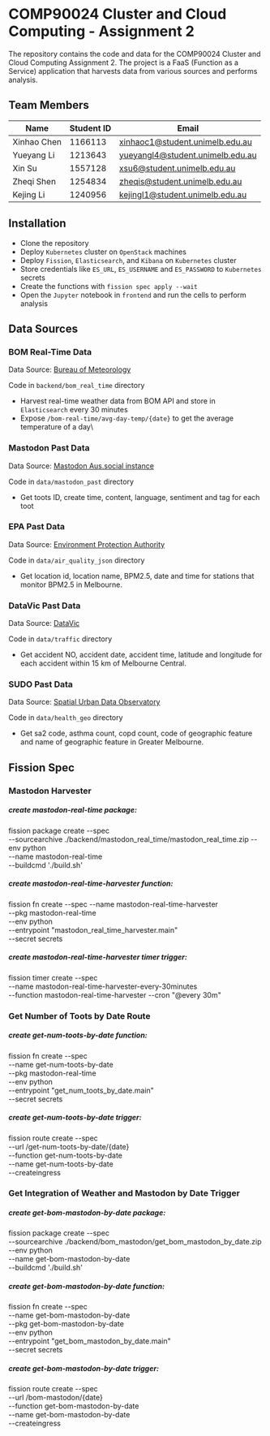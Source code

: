 # COMP90024 Cluster and Cloud Computing - Assignment 2

The repository contains the code and data for the COMP90024 Cluster and Cloud Computing Assignment 2. The project is a FaaS (Function as a Service) application that harvests data from various sources and performs analysis.

## Team Members

| Name        | Student ID | Email                           |
| ----------- | ---------- | ------------------------------- |
| Xinhao Chen | 1166113    | xinhaoc1@student.unimelb.edu.au |
| Yueyang Li  | 1213643    | yueyangl4@student.unimelb.edu.au|
| Xin Su      | 1557128    | xsu6@student.unimelb.edu.au     |
| Zheqi Shen  | 1254834    | zheqis@student.unimelb.edu.au   |
| Kejing Li   | 1240956    | kejingl1@student.unimelb.edu.au

## Installation

- Clone the repository
- Deploy `Kubernetes` cluster on `OpenStack` machines
- Deploy `Fission`, `Elasticsearch`, and `Kibana` on `Kubernetes` cluster
- Store credentials like `ES_URL`, `ES_USERNAME` and `ES_PASSWORD` to `Kubernetes` secrets
- Create the functions with `fission spec apply --wait`
- Open the `Jupyter` notebook in `frontend` and run the cells to perform analysis

## Data Sources

### BOM Real-Time Data

Data Source: [Bureau of Meteorology](https://reg.bom.gov.au/)

Code in `backend/bom_real_time` directory

- Harvest real-time weather data from BOM API and store in `Elasticsearch` every 30 minutes
- Expose `/bom-real-time/avg-day-temp/{date}` to get the average temperature of a day\

### Mastodon Past Data

Data Source: [Mastodon Aus.social instance](https://aus.social)

Code in `data/mastodon_past` directory

- Get toots ID, create time, content, language, sentiment and tag for each toot

### EPA Past Data

Data Source: [Environment Protection Authority](https://www.epa.vic.gov.au/)

Code in `data/air_quality_json` directory

- Get location id, location name, BPM2.5, date and time for stations that monitor BPM2.5 in Melbourne. 

### DataVic Past Data

Data Source: [DataVic](https://www.data.vic.gov.au/)

Code in `data/traffic` directory

- Get accident NO, accident date, accident time, latitude and longitude for each accident within 15 km of Melbourne Central.

### SUDO Past Data

Data Source: [Spatial Urban Data Observatory](https://sudo.eresearch.unimelb.edu.au)

Code in `data/health_geo` directory

- Get sa2 code, asthma count, copd count, code of geographic feature and name of geographic feature in Greater Melbourne.

## Fission Spec

### Mastodon Harvester

##### create mastodon-real-time package:  
fission package create --spec \
--sourcearchive ./backend/mastodon_real_time/mastodon_real_time.zip
--env python\
--name mastodon-real-time\
--buildcmd './build.sh'

##### create mastodon-real-time-harvester function:
fission fn create --spec --name mastodon-real-time-harvester\
  --pkg mastodon-real-time\
  --env python\
  --entrypoint "mastodon_real_time_harvester.main"\
  --secret secrets
  
##### create mastodon-real-time-harvester timer trigger:
fission timer create --spec\
--name mastodon-real-time-harvester-every-30minutes\
--function mastodon-real-time-harvester --cron "@every 30m"

### Get Number of Toots by Date Route

##### create get-num-toots-by-date function:
fission fn create --spec \
--name get-num-toots-by-date\
  --pkg mastodon-real-time\
  --env python\
  --entrypoint "get_num_toots_by_date.main"\
  --secret secrets
  
##### create get-num-toots-by-date trigger:
fission route create --spec \
--url /get-num-toots-by-date/{date} \
--function get-num-toots-by-date \
--name get-num-toots-by-date \
--createingress

### Get Integration of Weather and Mastodon by Date Trigger

##### create get-bom-mastodon-by-date package:  
fission package create --spec \
--sourcearchive ./backend/bom_mastodon/get_bom_mastodon_by_date.zip  \
--env python  \
--name get-bom-mastodon-by-date  \
--buildcmd './build.sh'

##### create get-bom-mastodon-by-date function:
fission fn create --spec \
--name get-bom-mastodon-by-date\
--pkg get-bom-mastodon-by-date\
--env python\
--entrypoint "get_bom_mastodon_by_date.main"\
--secret secrets
  
##### create get-bom-mastodon-by-date trigger:
fission route create --spec \
--url /bom-mastodon/{date} \
--function get-bom-mastodon-by-date \
--name get-bom-mastodon-by-date \
--createingress